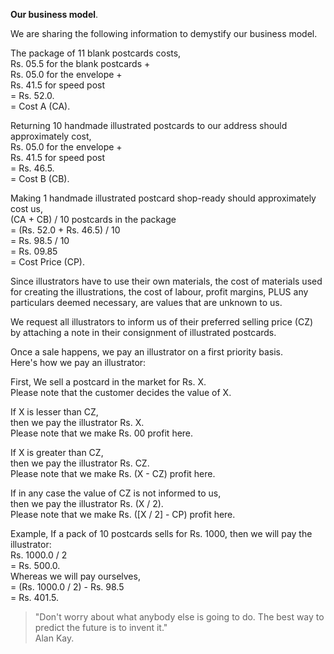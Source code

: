 **Our business model**.

We are sharing the following information to demystify our business model.

The package of 11 blank postcards costs,  
Rs. 05.5 for the blank postcards +  
Rs. 05.0 for the envelope +  
Rs. 41.5 for speed post  
= Rs. 52.0.  
= Cost A (CA).

Returning 10 handmade illustrated postcards to our address should approximately cost,  
Rs. 05.0 for the envelope +  
Rs. 41.5 for speed post  
= Rs. 46.5.  
= Cost B (CB).

Making 1 handmade illustrated postcard shop-ready should approximately cost us,  
(CA + CB) / 10 postcards in the package  
= (Rs. 52.0 + Rs. 46.5) / 10  
= Rs. 98.5 / 10  
= Rs. 09.85  
= Cost Price (CP).

Since illustrators have to use their own materials, the cost of materials used for creating the illustrations, the cost of labour, profit margins, PLUS any particulars deemed necessary, are values that are unknown to us.

We request all illustrators to inform us of their preferred selling price (CZ) by attaching a note in their consignment of illustrated postcards.

Once a sale happens, we pay an illustrator on a first priority basis.  
Here's how we pay an illustrator:

First, We sell a postcard in the market for Rs. X.  
Please note that the customer decides the value of X.

If X is lesser than CZ,  
then we pay the illustrator Rs. X.  
Please note that we make Rs. 00 profit here.

If X is greater than CZ,  
then we pay the illustrator Rs. CZ.  
Please note that we make Rs. (X - CZ) profit here.

If in any case the value of CZ is not informed to us,  
then we pay the illustrator Rs. (X / 2).  
Please note that we make Rs. ([X / 2] - CP) profit here.

Example, If a pack of 10 postcards sells for Rs. 1000, then we will pay the illustrator:  
Rs. 1000.0 / 2  
= Rs. 500.0.  
Whereas we will pay ourselves,  
= (Rs. 1000.0 / 2) - Rs. 98.5  
= Rs. 401.5.

> "Don't worry about what anybody else is going to do. The best way to predict the future is to invent it."  
> Alan Kay.
